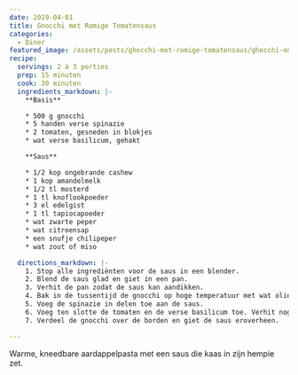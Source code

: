 ```yaml
---
date: 2019-04-01
title: Gnocchi met Romige Tomatensaus
categories:
  - Diner
featured_image: /assets/posts/ghocchi-met-romige-tomatensaus/ghocchi-on-potatoes.jpg
recipe:
  servings: 2 à 3 porties
  prep: 15 minuten
  cook: 30 minuten
  ingredients_markdown: |-
    **Basis**

    * 500 g gnocchi
    * 5 handen verse spinazie
    * 2 tomaten, gesneden in blokjes
    * wat verse basilicum, gehakt

    **Saus**

    * 1/2 kop ongebrande cashew
    * 1 kop amandelmelk
    * 1/2 tl mosterd
    * 1 tl knoflookpoeder
    * 3 el edelgist
    * 1 tl tapiocapoeder
    * wat zwarte peper
    * wat citroensap
    * een snufje chilipeper
    * wat zout of miso

  directions_markdown: |-
    1. Stop alle ingrediënten voor de saus in een blender.
    2. Blend de saus glad en giet in een pan.
    3. Verhit de pan zodat de saus kan aandikken.
    4. Bak in de tussentijd de gnocchi op hoge temperatuur met wat olie in een koekenpan, ongeveer 10 minuten, of tot de gnocchi goudbruin is.
    5. Voeg de spinazie in delen toe aan de saus.
    6. Voeg ten slotte de tomaten en de verse basilicum toe. Verhit nog even.
    7. Verdeel de gnocchi over de borden en giet de saus eroverheen.

---
```

Warme, kneedbare aardappelpasta met een saus die kaas in zijn hempie zet.
